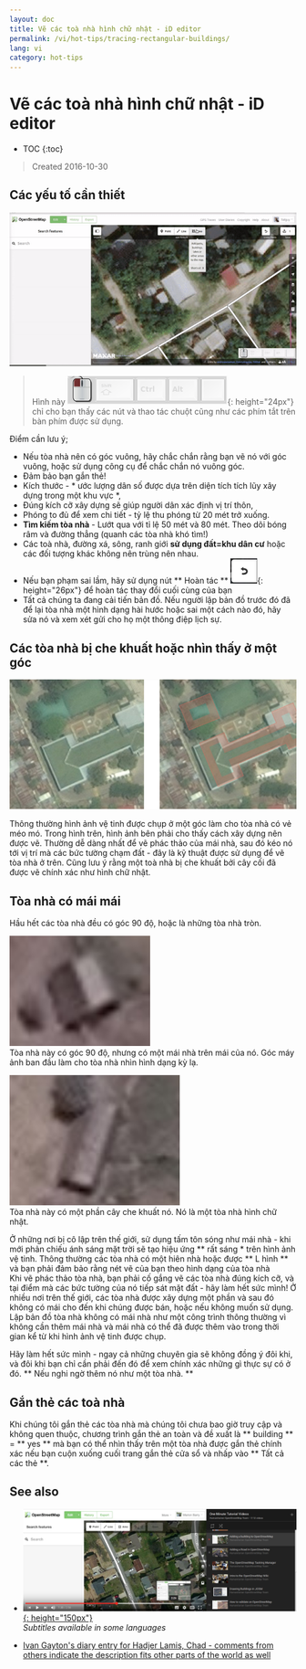 ```yaml
---
layout: doc
title: Vẽ các toà nhà hình chữ nhật - iD editor
permalink: /vi/hot-tips/tracing-rectangular-buildings/
lang: vi
category: hot-tips
---
```


Vẽ các toà nhà hình chữ nhật - iD editor
============

- TOC
{:toc}

> Created 2016-10-30  

Các yếu tố cần thiết
----------

![Rectangular building][]  

> Hình này ![keymon]{: height="24px"} chỉ cho bạn thấy các nút và thao tác chuột cũng như các phím tắt trên bàn phím được sử dụng.  

Điểm cần lưu ý;  

- Nếu tòa nhà nên có góc vuông, hãy chắc chắn rằng bạn vẽ nó với góc vuông, hoặc sử dụng công cụ để chắc chắn nó vuông góc.  
- Đảm bảo bạn gắn thẻ!  
- Kích thước - * ước lượng dân số được dựa trên diện tích tích lũy xây dựng trong một khu vực *,  
- Đúng kích cỡ xây dựng sẽ giúp người dân xác định vị trí thôn,  
- Phóng to đủ để xem chi tiết - tỷ lệ thu phóng từ 20 mét trở xuống.  
- **Tìm kiếm tòa nhà** - Lướt qua với tỉ lệ 50 mét và 80 mét. Theo dõi bóng râm và đường thẳng (quanh các tòa nhà khó tìm!)  
- Các toà nhà, đường xá, sông, ranh giới **sử dụng đất=khu dân cư** hoặc các đối tượng khác không nên trùng nên nhau.  
- Nếu bạn phạm sai lầm, hãy sử dụng nút ** Hoàn tác **  ![back arrow]{: height="26px"} để hoàn tác thay đổi cuối cùng của bạn  
- Tất cả chúng ta đang cải tiến bản đồ. Nếu người lập bản đồ trước đó đã để lại tòa nhà một hình dạng hài hước hoặc sai một cách nào đó, hãy sửa nó và xem xét gửi cho họ một thông điệp lịch sự.  

Các tòa nhà bị che khuất hoặc nhìn thấy ở một góc  
--------------------------------------

![building-obscured][]  

Thông thường hình ảnh vệ tinh được chụp ở một góc làm cho tòa nhà có vẻ méo mó. Trong hình trên, hình ảnh bên phải cho thấy cách xây dựng nên được vẽ. Thường dễ dàng nhất để vẽ phác thảo của mái nhà, sau đó kéo nó tới vị trí mà các bức tường chạm đất - đây là kỹ thuật được sử dụng để vẽ tòa nhà ở trên. Cũng lưu ý rằng một toà nhà bị che khuất bởi cây cối đã được vẽ chính xác như hình chữ nhật. 

Tòa nhà có mái mái
----------------------------
 
Hầu hết các tòa nhà đều có góc 90 độ, hoặc là những tòa nhà tròn.  

![building-ridge][]  
Tòa nhà này có góc 90 độ, nhưng có một mái nhà trên mái của nó. Góc máy ảnh ban đầu làm cho tòa nhà nhìn hình dạng kỳ lạ.  

![building-tree-ridge][]  
Tòa nhà này có một phần cây che khuất nó. Nó là một tòa nhà hình chữ nhật.  

Ở những nơi bị cô lập trên thế giới, sử dụng tấm tôn sóng như mái nhà - khi mới phản chiếu ánh sáng mặt trời sẽ tạo hiệu ứng ** rất sáng * trên hình ảnh vệ tinh. Thông thường các tòa nhà có một hiên nhà hoặc được ** L hình ** và bạn phải đảm bảo rằng nét vẽ của bạn theo hình dạng của tòa nhà  
Khi vẽ phác thảo tòa nhà, bạn phải cố gắng vẽ các tòa nhà đúng kích cỡ, và tại điểm mà các bức tường của nó tiếp sát mặt đất - hãy làm hết sức mình! Ở nhiều nơi trên thế giới, các tòa nhà được xây dựng một phần và sau đó không có mái cho đến khi chúng được bán, hoặc nếu không muốn sử dụng. Lập bản đồ tòa nhà không có mái nhà như một công trình thông thường vì không cần thêm mái nhà và mái nhà có thể đã được thêm vào trong thời gian kể từ khi hình ảnh vệ tinh được chụp.  

Hãy làm hết sức mình - ngay cả những chuyên gia sẽ không đồng ý đôi khi, và đôi khi bạn chỉ cần phải đến đó để xem chính xác những gì thực sự có ở đó. ** Nếu nghi ngờ thêm nó như một tòa nhà. **  

Gắn thẻ các toà nhà
-------------

Khi chúng tôi gắn thẻ các tòa nhà mà chúng tôi chưa bao giờ truy cập và không quen thuộc, chương trình gắn thẻ an toàn và đề xuất là ** building ** = ** yes ** mà bạn có thể nhìn thấy trên một tòa nhà được gắn thẻ chính xác nếu bạn cuộn xuống cuối trang gắn thẻ cửa sổ và nhấp vào ** Tất cả các thẻ **.

See also  
---------

- [![building-video]{: height="150px"}](https://www.youtube.com/watch?v=VPJz-AucqF4&index=7&list=PLb9506_-6FMHZ3nwn9heri3xjQKrSq1hN "Humanitarian OpenStreetMap Team Tutorial Videos - Adding a Building to OpenStreetMap")  
*Subtitles available in some languages*  

- [Ivan Gayton's diary entry for Hadjer Lamis, Chad - comments from others indicate the description fits other parts of the world as well](https://www.openstreetmap.org/user/IvanGayton/diary/38612)



[Rectangular building]: /images/hot-tips/rectangular_building.gif "Tracing a rectangular building, squaring the corners, and adding tags."
[keymon]:/images/hot-tips/keymon.png
[building-ridge]: /images/hot-tips/building-ridge.png
[back arrow]: /images/beginner/back-arrow.png
[building-tree-ridge]: /images/hot-tips/building-tree-ridge.png
[building-obscured]: /images/hot-tips/buildings-obscured-traced-1.png "Before & after - tracing a building seen at an angle"
[building-video]: /images/hot-tips/building-video.png "Humanitarian OpenStreetMap Team Tutorial Videos - Adding a Building to OpenStreetMap"

